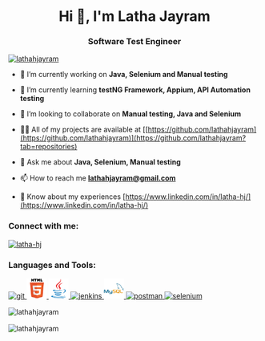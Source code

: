 <h1 align="center">Hi 👋, I'm Latha Jayram</h1>
<h3 align="center">Software Test Engineer</h3>

<p align="left"> <a href="https://github.com/ryo-ma/github-profile-trophy"><img src="https://github-profile-trophy.vercel.app/?username=lathahjayram" alt="lathahjayram" /></a> </p>

- 🔭 I’m currently working on **Java, Selenium and Manual testing**

- 🌱 I’m currently learning **testNG Framework, Appium, API Automation testing**

- 👯 I’m looking to collaborate on **Manual testing, Java and Selenium**

- 👨‍💻 All of my projects are available at [[https://github.com/lathahjayram](https://github.com/lathahjayram)](https://github.com/lathahjayram?tab=repositories)

- 💬 Ask me about **Java, Selenium, Manual testing**

- 📫 How to reach me **lathahjayram@gmail.com**

- 📄 Know about my experiences [https://www.linkedin.com/in/latha-hj/](https://www.linkedin.com/in/latha-hj/)

<h3 align="left">Connect with me:</h3>
<p align="left">
<a href="https://linkedin.com/in/latha-hj" target="blank"><img align="center" src="https://raw.githubusercontent.com/rahuldkjain/github-profile-readme-generator/master/src/images/icons/Social/linked-in-alt.svg" alt="latha-hj" height="30" width="40" /></a>
</p>

<h3 align="left">Languages and Tools:</h3>
<p align="left"> <a href="https://git-scm.com/" target="_blank" rel="noreferrer"> <img src="https://www.vectorlogo.zone/logos/git-scm/git-scm-icon.svg" alt="git" width="40" height="40"/> </a> <a href="https://www.w3.org/html/" target="_blank" rel="noreferrer"> <img src="https://raw.githubusercontent.com/devicons/devicon/master/icons/html5/html5-original-wordmark.svg" alt="html5" width="40" height="40"/> </a> <a href="https://www.java.com" target="_blank" rel="noreferrer"> <img src="https://raw.githubusercontent.com/devicons/devicon/master/icons/java/java-original.svg" alt="java" width="40" height="40"/> </a> <a href="https://www.jenkins.io" target="_blank" rel="noreferrer"> <img src="https://www.vectorlogo.zone/logos/jenkins/jenkins-icon.svg" alt="jenkins" width="40" height="40"/> </a> <a href="https://www.mysql.com/" target="_blank" rel="noreferrer"> <img src="https://raw.githubusercontent.com/devicons/devicon/master/icons/mysql/mysql-original-wordmark.svg" alt="mysql" width="40" height="40"/> </a> <a href="https://postman.com" target="_blank" rel="noreferrer"> <img src="https://www.vectorlogo.zone/logos/getpostman/getpostman-icon.svg" alt="postman" width="40" height="40"/> </a> <a href="https://www.selenium.dev" target="_blank" rel="noreferrer"> <img src="https://raw.githubusercontent.com/detain/svg-logos/780f25886640cef088af994181646db2f6b1a3f8/svg/selenium-logo.svg" alt="selenium" width="40" height="40"/> </a> </p>

<p><img align="center" src="https://github-readme-stats.vercel.app/api/top-langs?username=lathahjayram&show_icons=true&locale=en&layout=compact" alt="lathahjayram" /></p>

<p><img align="center" src="https://github-readme-streak-stats.herokuapp.com/?user=lathahjayram&" alt="lathahjayram" /></p>
